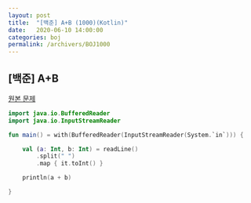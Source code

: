 ```yaml
---
layout: post
title:  "[백준] A+B (1000)(Kotlin)"
date:   2020-06-10 14:00:00
categories: boj
permalink: /archivers/BOJ1000
---
```


## [백준] A+B ##

[원본 문제](https://www.acmicpc.net/problem/1000)   

```kotlin
import java.io.BufferedReader
import java.io.InputStreamReader

fun main() = with(BufferedReader(InputStreamReader(System.`in`))) {

    val (a: Int, b: Int) = readLine()
        .split(" ")
        .map { it.toInt() }

    println(a + b)

}
```
